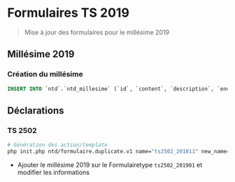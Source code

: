 # Formulaires TS 2019

> Mise à jour des formulaires pour le millésime 2019

## Millésime 2019

### Création du millésime

```sql
INSERT INTO `ntd`.`ntd_millesime` (`id`, `content`, `description`, `end_at`, `flags`, `image`, `name`, `start_at`, `status`) VALUES (NULL, '', '', '2019-12-31', '0', '', '2019', '2019-01-01', '1');
```

## Déclarations


### TS 2502

```bash
# Génération des action/template
php init.php ntd/formulaire.duplicate.v1 name="ts2502_201811" new_name="ts2502_201901"
```

- Ajouter le millésime 2019 sur le Formulairetype `ts2502_201901` et modifier les informations

